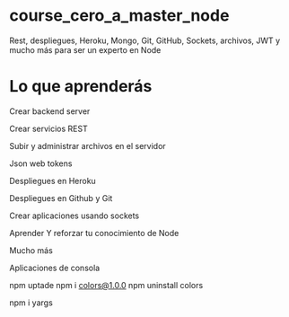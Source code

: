 # course_cero_a_master_node
Rest, despliegues, Heroku, Mongo, Git, GitHub, Sockets, archivos, JWT y mucho más para ser un experto en Node

# Lo que aprenderás


Crear backend server

Crear servicios REST

Subir y administrar archivos en el servidor

Json web tokens

Despliegues en Heroku

Despliegues en Github y Git

Crear aplicaciones usando sockets

Aprender Y reforzar tu conocimiento de Node

Mucho más

Aplicaciones de consola

npm uptade
npm i colors@1.0.0
npm uninstall colors

npm i yargs

